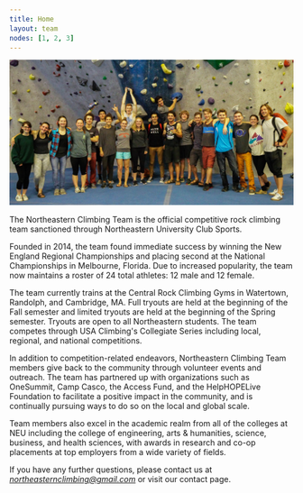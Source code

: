 ```yaml
---
title: Home
layout: team
nodes: [1, 2, 3]
---
```

![The Northeastern Climbing Team](/images/team_photo_1.jpg)

The Northeastern Climbing Team is the official competitive rock climbing team sanctioned through Northeastern University Club Sports.

Founded in 2014, the team found immediate success by winning the New England Regional Championships and placing second at the National Championships in Melbourne, Florida. Due to increased popularity, the team now maintains a roster of 24 total athletes: 12 male and 12 female.

The team currently trains at the Central Rock Climbing Gyms in Watertown, Randolph, and Cambridge, MA. Full tryouts are held at the beginning of the Fall semester and limited tryouts are held at the beginning of the Spring semester. Tryouts are open to all Northeastern students. The team competes through USA Climbing's Collegiate Series including local, regional, and national competitions.

In addition to competition-related endeavors, Northeastern Climbing Team members give back to the community through volunteer events and outreach. The team has partnered up with organizations such as OneSummit, Camp Casco, the Access Fund, and the HelpHOPELive Foundation to facilitate a positive impact in the community, and is continually pursuing ways to do so on the local and global scale.

Team members also excel in the academic realm from all of the colleges at NEU including the college of engineering, arts & humanities, science, business, and health sciences, with awards in research and co-op placements at top employers from a wide variety of fields.

If you have any further questions, please contact us at *northeasternclimbing@gmail.com* or visit our contact page.
